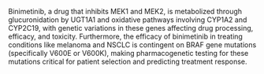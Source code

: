Binimetinib, a drug that inhibits MEK1 and MEK2, is metabolized through glucuronidation by UGT1A1 and oxidative pathways involving CYP1A2 and CYP2C19, with genetic variations in these genes affecting drug processing, efficacy, and toxicity. Furthermore, the efficacy of binimetinib in treating conditions like melanoma and NSCLC is contingent on BRAF gene mutations (specifically V600E or V600K), making pharmacogenetic testing for these mutations critical for patient selection and predicting treatment response.